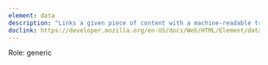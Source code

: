 ```yaml
---
element: data
description: "Links a given piece of content with a machine-readable translation. If the content is time- or date-related, the <time> element must be used."
doclink: https://developer.mozilla.org/en-US/docs/Web/HTML/Element/data
---
```


<p class="mb-2">Role: generic</p>
